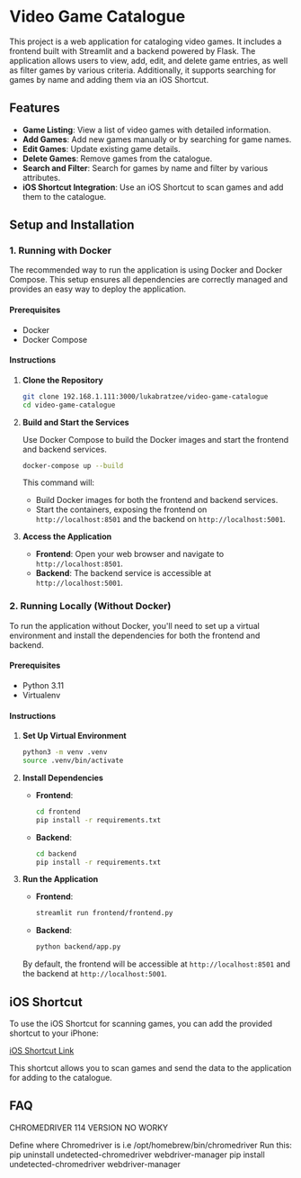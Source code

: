 
# Video Game Catalogue

This project is a web application for cataloging video games. It includes a frontend built with Streamlit and a backend powered by Flask. The application allows users to view, add, edit, and delete game entries, as well as filter games by various criteria. Additionally, it supports searching for games by name and adding them via an iOS Shortcut.

## Features

- **Game Listing**: View a list of video games with detailed information.
- **Add Games**: Add new games manually or by searching for game names.
- **Edit Games**: Update existing game details.
- **Delete Games**: Remove games from the catalogue.
- **Search and Filter**: Search for games by name and filter by various attributes.
- **iOS Shortcut Integration**: Use an iOS Shortcut to scan games and add them to the catalogue.

## Setup and Installation

### 1. Running with Docker

The recommended way to run the application is using Docker and Docker Compose. This setup ensures all dependencies are correctly managed and provides an easy way to deploy the application.

#### Prerequisites

- Docker
- Docker Compose

#### Instructions

1. **Clone the Repository**

   ```sh
   git clone 192.168.1.111:3000/lukabratzee/video-game-catalogue
   cd video-game-catalogue
   ```

2. **Build and Start the Services**

   Use Docker Compose to build the Docker images and start the frontend and backend services.

   ```sh
   docker-compose up --build
   ```

   This command will:

   - Build Docker images for both the frontend and backend services.
   - Start the containers, exposing the frontend on `http://localhost:8501` and the backend on `http://localhost:5001`.

3. **Access the Application**

   - **Frontend**: Open your web browser and navigate to `http://localhost:8501`.
   - **Backend**: The backend service is accessible at `http://localhost:5001`.

### 2. Running Locally (Without Docker)

To run the application without Docker, you'll need to set up a virtual environment and install the dependencies for both the frontend and backend.

#### Prerequisites

- Python 3.11
- Virtualenv

#### Instructions

1. **Set Up Virtual Environment**

   ```sh
   python3 -m venv .venv
   source .venv/bin/activate
   ```

2. **Install Dependencies**

   - **Frontend**:
     ```sh
     cd frontend
     pip install -r requirements.txt
     ```

   - **Backend**:
     ```sh
     cd backend
     pip install -r requirements.txt
     ```

3. **Run the Application**

   - **Frontend**:
     ```sh
     streamlit run frontend/frontend.py
     ```

   - **Backend**:
     ```sh
     python backend/app.py
     ```

   By default, the frontend will be accessible at `http://localhost:8501` and the backend at `http://localhost:5001`.

## iOS Shortcut

To use the iOS Shortcut for scanning games, you can add the provided shortcut to your iPhone:

[iOS Shortcut Link](https://www.icloud.com/shortcuts/b324cde379434401a511e025ee9ccd4c)

This shortcut allows you to scan games and send the data to the application for adding to the catalogue.

## FAQ

CHROMEDRIVER 114 VERSION NO WORKY

Define where Chromedriver is i.e /opt/homebrew/bin/chromedriver
Run this: pip uninstall undetected-chromedriver webdriver-manager
pip install undetected-chromedriver webdriver-manager
